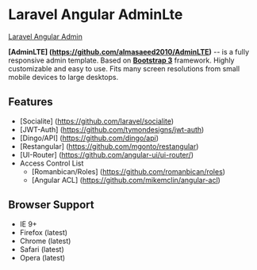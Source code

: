 # Laravel Angular AdminLte
[Laravel Angular Admin](https://github.com/silverbux/laravel-angular-admin)

**[AdminLTE] (https://github.com/almasaeed2010/AdminLTE)** -- is a fully responsive admin template. Based on **[Bootstrap 3](https://github.com/twbs/bootstrap)** framework. Highly customizable and easy to use. Fits many screen resolutions from small mobile devices to large desktops.

## Features
* [Socialite] (https://github.com/laravel/socialite)
* [JWT-Auth] (https://github.com/tymondesigns/jwt-auth)
* [Dingo/API] (https://github.com/dingo/api)
* [Restangular] (https://github.com/mgonto/restangular)
* [UI-Router] (https://github.com/angular-ui/ui-router/)
* Access Control List
    * [Romanbican/Roles] (https://github.com/romanbican/roles)
    * [Angular ACL] (https://github.com/mikemclin/angular-acl)

## Browser Support
- IE 9+
- Firefox (latest)
- Chrome (latest)
- Safari (latest)
- Opera (latest)